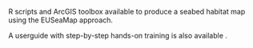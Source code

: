 R scripts and ArcGIS toolbox available to produce a seabed habitat map using the EUSeaMap approach.

A userguide with step-by-step hands-on training is also available .
